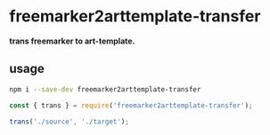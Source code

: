 # freemarker2arttemplate-transfer

**trans freemarker to art-template.**

## usage

```bash
npm i --save-dev freemarker2arttemplate-transfer
```

```javascript
const { trans } = require('freemarker2arttemplate-transfer');

trans('./source', './target');
```
